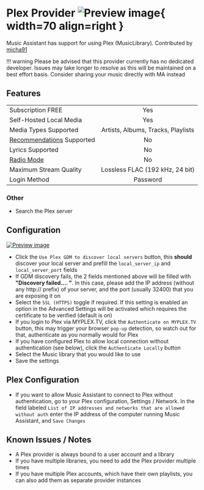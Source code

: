 # Plex Provider ![Preview image](../assets/icons/plex-icon.svg){ width=70 align=right }

Music Assistant has support for using Plex (MusicLibrary). Contributed by [micha91](https://github.com/micha91)

!!! warning 
    Please be advised that this provider currently has no dedicated developer. Issues may take longer to resolve as this will be maintained on a best effort basis. Consider sharing your music directly with MA instead

## Features

|           |                     |
|:-----------------------|:---------------------:|
| Subscription FREE | Yes |
| Self-Hosted Local Media | Yes |
| Media Types Supported | Artists, Albums, Tracks, Playlists |
| [Recommendations](../ui.md#view-home) Supported | No |
| Lyrics Supported | No |
| [Radio Mode](../ui.md#track-menu) | No |
| Maximum Stream Quality | Lossless FLAC (192 kHz, 24 bit) |
| Login Method | Password |

### Other

- Search the Plex server

## Configuration

[![Preview image](../assets/screenshots/plex/plex-config-opts.png)](../assets/screenshots/plex/plex-config-opts.png)

- Click the `Use Plex GDM to discover local servers` button, this **should** discover your local server and prefill the `local_server_ip` and `local_server_port` fields
- If GDM discovery fails, the 2 fields mentioned above will be filled with **"Discovery failed.... "**. In this case, please add the IP address (without any http:// prefix) of your server, and the port (usually 32400) that you are exposing it on
- Select the `SSL (HTTPS)` toggle if required. If this setting is enabled an option in the Advanced Settings will be activated which requires the certificate to be verified (default is on)
- If you login to Plex via MYPLEX.TV, click the `Authenticate on MYPLEX.TV` button, this may trigger your browser `pop-up` detection, so watch out for that, authenticate as you normally would for Plex
- If you have configured Plex to allow local connection without authentication (see below), click the `Authenticate Locally` button
- Select the Music library that you would like to use
- Save the settings

## Plex Configuration

- If you want to allow Music Assistant to connect to Plex without authentication, go to your Plex configuration, Settings / Network. In the field labeled `List of IP addresses and networks that are allowed without auth` enter the IP address of the computer running Music Assistant, and `Save Changes`

## Known Issues / Notes

- A Plex provider is always bound to a user account and a library
- If you have multiple libraries, you need to add the Plex provider multiple times
- If you have multiple Plex accounts, which have their own playlists, you can also add them as separate provider instances
